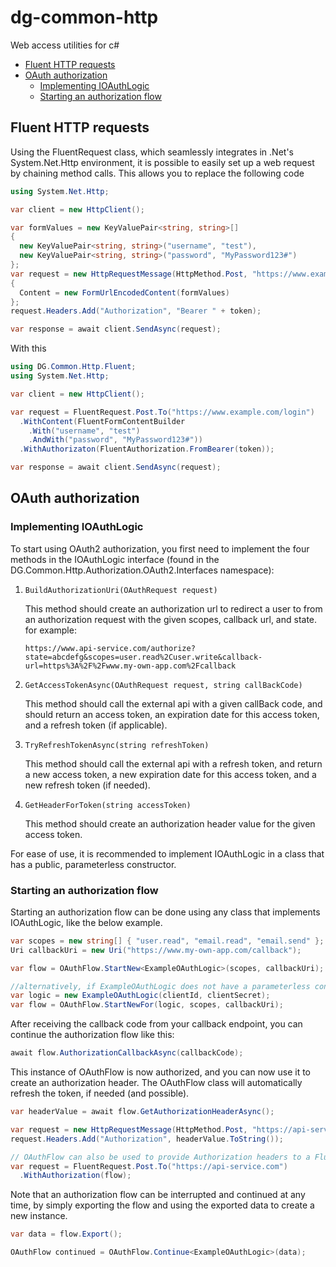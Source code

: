 # dg-common-http
 Web access utilities for c#

- [Fluent HTTP requests](#fluent-http-requests)
- [OAuth authorization](#oauth-authorization)
  * [Implementing IOAuthLogic](#implementing-ioauthlogic)
  * [Starting an authorization flow](#starting-an-authorization-flow)

## Fluent HTTP requests
Using the FluentRequest class, which seamlessly integrates in .Net's System.Net.Http environment, it is possible to easily set up a web request by chaining method calls.
This allows you to replace the following code

```cs
using System.Net.Http;

var client = new HttpClient();

var formValues = new KeyValuePair<string, string>[]
{
  new KeyValuePair<string, string>("username", "test"),
  new KeyValuePair<string, string>("password", "MyPassword123#")
};
var request = new HttpRequestMessage(HttpMethod.Post, "https://www.example.com/login")
{
  Content = new FormUrlEncodedContent(formValues)
};
request.Headers.Add("Authorization", "Bearer " + token);

var response = await client.SendAsync(request);

```
With this

```cs
using DG.Common.Http.Fluent;
using System.Net.Http;

var client = new HttpClient();

var request = FluentRequest.Post.To("https://www.example.com/login")
  .WithContent(FluentFormContentBuilder
    .With("username", "test")
    .AndWith("password", "MyPassword123#"))
  .WithAuthorizaton(FluentAuthorization.FromBearer(token));

var response = await client.SendAsync(request);
```

## OAuth authorization

### Implementing IOAuthLogic
To start using OAuth2 authorization, you first need to implement the four methods in the IOAuthLogic interface (found in the DG.Common.Http.Authorization.OAuth2.Interfaces namespace):

1. `BuildAuthorizationUri(OAuthRequest request)`

   This method should create an authorization url to redirect a user to from an authorization request with the given scopes, callback url, and state.
   for example:

   ```
   https://www.api-service.com/authorize?state=abcdefg&scopes=user.read%2Cuser.write&callback-url=https%3A%2F%2Fwww.my-own-app.com%2Fcallback
   ```

2. `GetAccessTokenAsync(OAuthRequest request, string callBackCode)`
   
   This method should call the external api with a given callBack code, and should return an access token, an expiration date for this access token, and a refresh token (if applicable).

3. `TryRefreshTokenAsync(string refreshToken)`
   
   This method should call the external api with a refresh token, and return a new access token, a new expiration date for this access token, and a new refresh token (if needed).

4. `GetHeaderForToken(string accessToken)`
   
   This method should create an authorization header value for the given access token.

For ease of use, it is recommended to implement IOAuthLogic in a class that has a public, parameterless constructor.

### Starting an authorization flow
Starting an authorization flow can be done using any class that implements IOAuthLogic, like the below example.
```cs
var scopes = new string[] { "user.read", "email.read", "email.send" };
Uri callbackUri = new Uri("https://www.my-own-app.com/callback");

var flow = OAuthFlow.StartNew<ExampleOAuthLogic>(scopes, callbackUri);

//alternatively, if ExampleOAuthLogic does not have a parameterless constructor
var logic = new ExampleOAuthLogic(clientId, clientSecret);
var flow = OAuthFlow.StartNewFor(logic, scopes, callbackUri);
```

After receiving the callback code from your callback endpoint, you can continue the authorization flow like this:
```cs
await flow.AuthorizationCallbackAsync(callbackCode);
```

This instance of OAuthFlow is now authorized, and you can now use it to create an authorization header.
The OAuthFlow class will automatically refresh the token, if needed (and possible).
```cs
var headerValue = await flow.GetAuthorizationHeaderAsync();

var request = new HttpRequestMessage(HttpMethod.Post, "https://api-service.com");
request.Headers.Add("Authorization", headerValue.ToString());

// OAuthFlow can also be used to provide Authorization headers to a FluentRequest directly, like this:
var request = FluentRequest.Post.To("https://api-service.com")
  .WithAuthorization(flow);
```

Note that an authorization flow can be interrupted and continued at any time, by simply exporting the flow and using the exported data to create a new instance.
```cs
var data = flow.Export();

OAuthFlow continued = OAuthFlow.Continue<ExampleOAuthLogic>(data);
```
